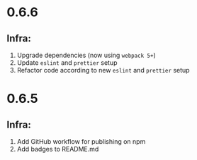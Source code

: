 # 0.6.6

## Infra:

1. Upgrade dependencies (now using `webpack 5+`)
2. Update `eslint` and `prettier` setup
3. Refactor code according to new `eslint` and `prettier` setup

# 0.6.5

## Infra:

1. Add GitHub workflow for publishing on npm
2. Add badges to README.md
